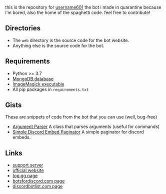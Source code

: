 this is the repository for [username601](https://top.gg/bot/696973408000409626) the bot i made in quarantine because i'm bored, also the home of the spaghetti code.
feel free to contribute!

## Directories
- The `web` directory is the source code for the bot website.
- Anything else is the source code for the bot.

## Requirements
- Python >= 3.7
- [MongoDB database](https://mongodb.com)
- [ImageMagick executable](https://www.imagemagick.org/)
- All pip packages in `requirements.txt`

## Gists
These are snippets of code from the bot that you can use (well, bug-free)<br>
- [Argument Parser](https://gist.github.com/vierofernando/004372b352f106ba3a3ce8335b6e5b63) A class that parses arguments (useful for commands)
- [Simple Discord Embed Paginator](https://gist.github.com/vierofernando/42d29912a7177beff3b11fd652a2c931) A simple paginator for discord embeds.

## Links
- [support server](https://discord.com/HhAPkD8)
- [official website](https://601.vierofernando.repl.co/)
- [top.gg page](https://top.gg/bot/696973408000409626)
- [botsfordiscord.com page](https://botsfordiscord.com/bot/696973408000409626)
- [discordbotlist.com page](https://discordbotlist.com/bots/username601)
